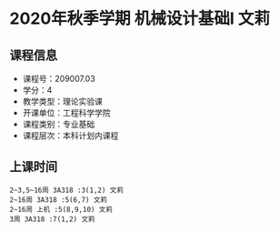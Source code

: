 # 2020年秋季学期 机械设计基础I 文莉






## 课程信息

- 课程号：209007.03
- 学分：4
- 教学类型：理论实验课
- 开课单位：工程科学学院
- 课程类别：专业基础
- 课程层次：本科计划内课程

## 上课时间

```
2~3,5~16周 3A318 :3(1,2) 文莉
2~16周 3A318 :5(6,7) 文莉
2~16周 上机 :5(8,9,10) 文莉
3周 3A318 :7(1,2) 文莉
```

